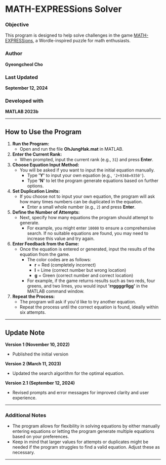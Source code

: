 # MATH-EXPRESSions Solver

### Objective
This program is designed to help solve challenges in the game [MATH-EXPRESSions](https://store.steampowered.com/app/1953970/MATH_EXPRESSions/#:~:text=MATH%20EXPRESSions.%20WORDLE%20for%20math%20fans.%20The%20perfect), a Wordle-inspired puzzle for math enthusiasts.

### Author
**Gyeongcheol Cho**

### Last Updated
**September 12, 2024**

### Developed with
**MATLAB 2023b**

---
## How to Use the Program

1. **Run the Program:**
   - Open and run the file **OhJungHak.mat** in MATLAB.
2. **Enter the Current Rank:**
   - When prompted, input the current rank (e.g., `31`) and press **Enter**.
3. **Choose Equation Input Method:**
   - You will be asked if you want to input the initial equation manually. 
     - Type **'Y'** to input your own equation (e.g., `'2+9348=9350'`).
     - Type **'N'** to let the program generate equations based on further options.
3. **Set Duplication Limits:**
   - If you choose not to input your own equation, the program will ask how many times numbers can be duplicated in the equation. 
     - Enter a small whole number (e.g., `2`) and press **Enter**.
4. **Define the Number of Attempts:**
   - Next, specify how many equations the program should attempt to generate. 
     - For example, you might enter `10000` to ensure a comprehensive search. If no suitable equations are found, you may need to increase this value and try again.
5. **Enter Feedback from the Game:**
   - Once the equation is entered or generated, input the results of the equation from the game.
     - The color codes are as follows:
       - **r** = Red (completely incorrect)
       - **l** = Lime (correct number but wrong location)
       - **g** = Green (correct number and correct location)
     - For example, if the game returns results such as two reds, four greens, and two limes, you would input **'rrggggrllgg'** in the MATLAB command window.
6. **Repeat the Process:**
   - The program will ask if you'd like to try another equation. 
   - Repeat the process until the correct equation is found, ideally within six attempts.
---

## Update Note ##
**Version 1 (November 10, 2022)**
- Published the initial version
  
**Version 2 (March 11, 2023)**
- Updated the search algorithm for the optimal equation.
  
**Version 2.1 (September 12, 2024)**
- Revised prompts and error messages for improved clarity and user experience.

---

### Additional Notes

- The program allows for flexibility in solving equations by either manually entering equations or letting the program generate multiple equations based on your preferences.
- Keep in mind that larger values for attempts or duplicates might be needed if the program struggles to find a valid equation. Adjust these as necessary.

---
